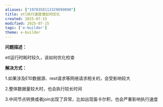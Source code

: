 ```yaml
---
aliases: ["1970358113329099090"]
title: etl执行速度慢如何优化
created: 2025-07-15
modified: 2025-07-15
tags: ['e-builder']
theme: e-builder
---
```


**问题描述：**

etl运行时耗时较久，该如何优化检查

**解决方式：**

1.如果涉及E10数据源、rest请求等网络请求相关的，会受影响较大

2.整体数据量较大时，也会执行较长时间

3.中间节点转换或者join出现了异常，比如出现笛卡尔积，也会严重影响执行速度